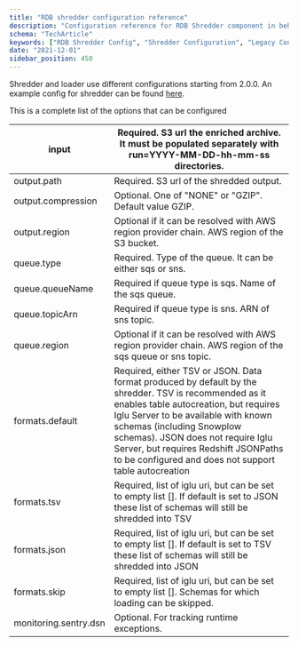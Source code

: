 ```yaml
---
title: "RDB shredder configuration reference"
description: "Configuration reference for RDB Shredder component in behavioral data transformation workflows."
schema: "TechArticle"
keywords: ["RDB Shredder Config", "Shredder Configuration", "Legacy Configuration", "RDB Config", "Shredder Settings", "Processing Config"]
date: "2021-12-01"
sidebar_position: 450
---
```


Shredder and loader use different configurations starting from 2.0.0. An example config for shredder can be found [here](https://github.com/snowplow/snowplow-rdb-loader/blob/2.0.0/config/shredder.batch.config.reference.hocon).

This is a complete list of the options that can be configured

| input                 | Required. S3 url the enriched archive. It must be populated separately with run=YYYY-MM-DD-hh-mm-ss directories.                                                                                                                                                                                                                                          |
|-----------------------|-----------------------------------------------------------------------------------------------------------------------------------------------------------------------------------------------------------------------------------------------------------------------------------------------------------------------------------------------------------|
| output.path           | Required. S3 url of the shredded output.                                                                                                                                                                                                                                                                                                                  |
| output.compression    | Optional. One of "NONE" or "GZIP". Default value GZIP.                                                                                                                                                                                                                                                                                                    |
| output.region         | Optional if it can be resolved with AWS region provider chain. AWS region of the S3 bucket.                                                                                                                                                                                                                                                               |
| queue.type            | Required. Type of the queue. It can be either sqs or sns.                                                                                                                                                                                                                                                                                                 |
| queue.queueName       | Required if queue type is sqs. Name of the sqs queue.                                                                                                                                                                                                                                                                                                     |
| queue.topicArn        | Required if queue type is sns. ARN of sns topic.                                                                                                                                                                                                                                                                                                          |
| queue.region          | Optional if it can be resolved with AWS region provider chain. AWS region of the sqs queue or sns topic.                                                                                                                                                                                                                                                  |
| formats.default       | Required, either TSV or JSON. Data format produced by default by the shredder. TSV is recommended as it enables table autocreation, but requires Iglu Server to be available with known schemas (including Snowplow schemas). JSON does not require Iglu Server, but requires Redshift JSONPaths to be configured and does not support table autocreation |
| formats.tsv           | Required, list of iglu uri, but can be set to empty list []. If default is set to JSON these list of schemas will still be shredded into TSV                                                                                                                                                                                                              |
| formats.json          | Required, list of iglu uri, but can be set to empty list []. If default is set to TSV these list of schemas will still be shredded into JSON                                                                                                                                                                                                              |
| formats.skip          | Required, list of iglu uri, but can be set to empty list []. Schemas for which loading can be skipped.                                                                                                                                                                                                                                                    |
| monitoring.sentry.dsn | Optional. For tracking runtime exceptions.                                                                                                                                                                                                                                                                                                                |
